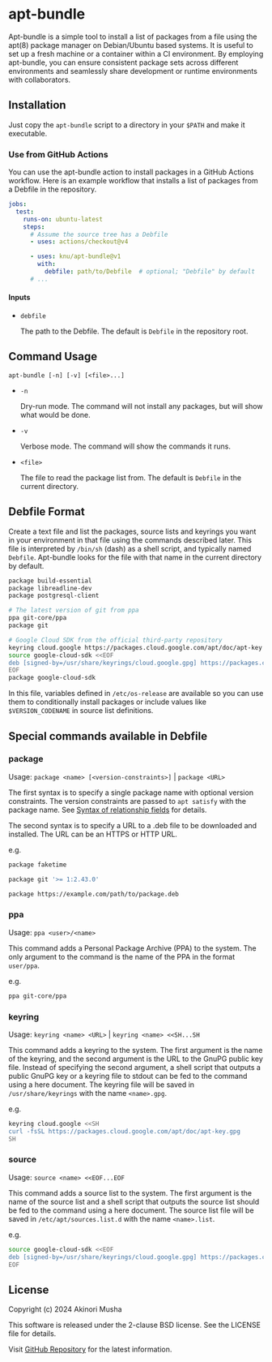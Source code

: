 # apt-bundle

Apt-bundle is a simple tool to install a list of packages from a file using the apt(8) package manager on Debian/Ubuntu based systems.  It is useful to set up a fresh machine or a container within a CI environment.  By employing apt-bundle, you can ensure consistent package sets across different environments and seamlessly share development or runtime environments with collaborators.

## Installation

Just copy the `apt-bundle` script to a directory in your `$PATH` and make it executable.

### Use from GitHub Actions

You can use the apt-bundle action to install packages in a GitHub Actions workflow.  Here is an example workflow that installs a list of packages from a Debfile in the repository.

```yaml
jobs:
  test:
    runs-on: ubuntu-latest
    steps:
      # Assume the source tree has a Debfile
      - uses: actions/checkout@v4

      - uses: knu/apt-bundle@v1
        with:
          debfile: path/to/Debfile  # optional; "Debfile" by default
      # ...
```

#### Inputs

- `debfile`

    The path to the Debfile.  The default is `Debfile` in the repository root.

## Command Usage

`apt-bundle [-n] [-v] [<file>...]`

- `-n`

    Dry-run mode.  The command will not install any packages, but will show what would be done.

- `-v`

    Verbose mode.  The command will show the commands it runs.

- `<file>`

    The file to read the package list from.  The default is `Debfile` in the current directory.

## Debfile Format

Create a text file and list the packages, source lists and keyrings you want in your environment  in that file using the commands described later.  This file is interpreted by `/bin/sh` (dash) as a shell script, and typically named `Debfile`.  Apt-bundle looks for the file with that name in the current directory by default.

```sh
package build-essential
package libreadline-dev
package postgresql-client

# The latest version of git from ppa
ppa git-core/ppa
package git

# Google Cloud SDK from the official third-party repository
keyring cloud.google https://packages.cloud.google.com/apt/doc/apt-key.gpg
source google-cloud-sdk <<EOF
deb [signed-by=/usr/share/keyrings/cloud.google.gpg] https://packages.cloud.google.com/apt cloud-sdk main
EOF
package google-cloud-sdk
```

In this file, variables defined in `/etc/os-release` are available so you can use them to conditionally install packages or include values like `$VERSION_CODENAME` in source list definitions.

## Special commands available in Debfile

### package

Usage: `package <name> [<version-constraints>]` | `package <URL>`

The first syntax is to specify a single package name with optional version constraints.  The version constraints are passed to `apt satisfy` with the package name.  See [Syntax of relationship fields](https://www.debian.org/doc/debian-policy/ch-relationships.html#syntax-of-relationship-fields) for details.

The second syntax is to specify a URL to a .deb file to be downloaded and installed.  The URL can be an HTTPS or HTTP URL.

e.g.
```sh
package faketime

package git '>= 1:2.43.0'

package https://example.com/path/to/package.deb
```

### ppa

Usage: `ppa <user>/<name>`

This command adds a Personal Package Archive (PPA) to the system.  The only argument to the command is the name of the PPA in the format `user/ppa`.

e.g.
```sh
ppa git-core/ppa
```

### keyring

Usage: `keyring <name> <URL>` | `keyring <name> <<SH...SH`

This command adds a keyring to the system.  The first argument is the name of the keyring, and the second argument is the URL to the GnuPG public key file.  Instead of specifying the second argument, a shell script that outputs a public GnuPG key or a keyring file to stdout can be fed to the command using a here document.  The keyring file will be saved in `/usr/share/keyrings` with the name `<name>.gpg`.

e.g.
```sh
keyring cloud.google <<SH
curl -fsSL https://packages.cloud.google.com/apt/doc/apt-key.gpg
SH
```

### source

Usage: `source <name> <<EOF...EOF`

This command adds a source list to the system.  The first argument is the name of the source list and a shell script that outputs the source list should be fed to the command using a here document.  The source list file will be saved in `/etc/apt/sources.list.d` with the name `<name>.list`.

e.g.
```sh
source google-cloud-sdk <<EOF
deb [signed-by=/usr/share/keyrings/cloud.google.gpg] https://packages.cloud.google.com/apt cloud-sdk main
EOF
```

## License

Copyright (c) 2024 Akinori Musha

This software is released under the 2-clause BSD license.  See the LICENSE file for details.

Visit [GitHub Repository](https://github.com/knu/apt-bundle) for the latest information.
